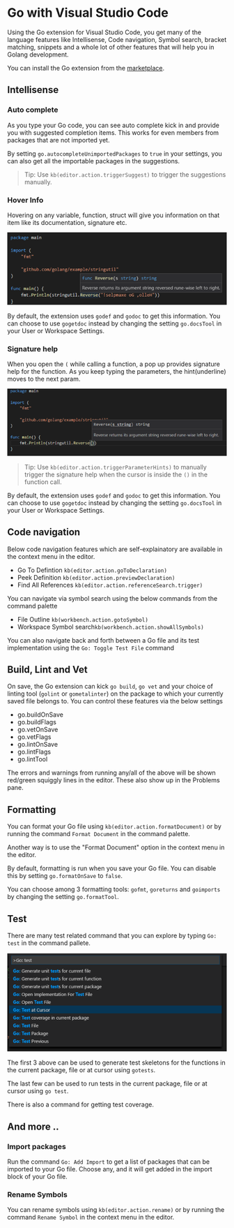 # Go with Visual Studio Code

Using the Go extension for Visual Studio Code, you get many of the language 
features like Intellisense, Code navigation, Symbol search, bracket matching, 
snippets and a whole lot of other features that will help you in Golang development.

You can install the Go extension from the [marketplace](https://marketplace.visualstudio.com/items?itemName=lukehoban.Go).

## Intellisense

### Auto complete
As you type your Go code, you can see auto complete kick in and provide you with suggested
completion items. This works for even members from packages that are not imported yet. 

By setting `go.autocompleteUnimportedPackages` to `true` in your settings, you can also
get all the importable packages in the suggestions. 

> Tip: Use `kb(editor.action.triggerSuggest)` to trigger the suggestions manually.

### Hover Info
Hovering on any variable, function, struct will give you information on that item like
its documentation, signature etc. 

![Information on hover](images/go/hover.png)

By default, the extension uses `godef` and `godoc` to get this information. 
You can choose to use `gogetdoc` instead by changing the setting `go.docsTool` in your User or Workspace Settings.

### Signature help
When you open the `(` while calling a function, a pop up provides signature help for the function.
As you keep typing the parameters, the hint(underline) moves to the next param.

![Signature Help](images/go/signaturehelp.png)

>Tip: Use `kb(editor.action.triggerParameterHints)` to manually trigger the signature help when the
cursor is inside the `()` in the function call.

By default, the extension uses `godef` and `godoc` to get this information. 
You can choose to use `gogetdoc` instead by changing the setting `go.docsTool` in your User or Workspace Settings.

## Code navigation

Below code navigation features which are self-explainatory are available in the context menu in the editor.

- Go To Defintion `kb(editor.action.goToDeclaration)`
- Peek Definition `kb(editor.action.previewDeclaration)`
- Find All References `kb(editor.action.referenceSearch.trigger)`

You can navigate via symbol search using the below commands from the command palette

- File Outline `kb(workbench.action.gotoSymbol)`
- Workspace Symbol search`kb(workbench.action.showAllSymbols)`

You can also navigate back and forth between a Go file and its test implementation using the `Go: Toggle Test File` command 

## Build, Lint and Vet

On save, the Go extension can kick `go build`, `go vet` and your choice of linting tool (`golint` or `gometalinter`) on the package to which your currently saved file belongs to. You can control these features via the below settings
- go.buildOnSave
- go.buildFlags
- go.vetOnSave
- go.vetFlags
- go.lintOnSave
- go.lintFlags
- go.lintTool

The errors and warnings from running any/all of the above will be shown red/green squiggly lines in the editor. These also show up in the Problems pane.

## Formatting

You can format your Go file using `kb(editor.action.formatDocument)` or by running the command `Format Document` in the command palette. 

Another way is to use the "Format Document" option in the context menu in the editor.

By default, formatting is run when you save your Go file. You can disable this by setting `go.formatOnSave` to `false`.

You can choose among 3 formatting tools: `gofmt`, `goreturns` and `goimports` by changing the setting `go.formatTool`.

## Test

There are many test related command that you can explore by typing `Go: test` in the command pallete. 

![Test Commands](images/go/testcommands.png)

The first 3 above can be used to generate test skeletons for the functions in the current package, file or at cursor using `gotests`.

The last few can be used to run tests in the current package, file or at cursor using `go test`.

There is also a command for getting test coverage.

## And more ..

### Import packages

Run the command `Go: Add Import` to get a list of packages that can be imported to your Go file.
Choose any, and it will get added in the import block of your Go file.

### Rename Symbols

You can rename symbols using `kb(editor.action.rename)` or by running the command `Rename Symbol` in the context menu in the editor.





